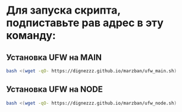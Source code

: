 # Для запуска скрипта, подпиставьте рав адрес в эту команду:
## Установка UFW  на  MAIN
```bash
bash <(wget -qO- https://dignezzz.github.io/marzban/ufw_main.sh)
```
## Установка UFW  на  NODE
```bash
bash <(wget -qO- https://dignezzz.github.io/marzban/ufw_node.sh)
```
